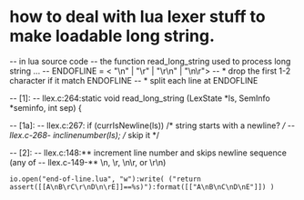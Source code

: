 
# how to deal with lua lexer stuff to make loadable long string.

-- in lua source code 
-- the function read_long_string used to process long string ...
-- ENDOFLINE = < "\n" | "\r" | "\r\n" | "\n\r"> 
-- * drop the first 1-2 character if it match ENDOFLINE
-- * split each line at ENDOFLINE

-- [1]:
-- llex.c:264:static void read_long_string (LexState *ls, SemInfo *seminfo, int sep) {

-- [1a]:
-- llex.c:267:  if (currIsNewline(ls))  /* string starts with a newline? */
-- llex.c-268-    inclinenumber(ls);  /* skip it */

-- [2]:
-- llex.c:148:** increment line number and skips newline sequence (any of
-- llex.c-149-** \n, \r, \n\r, or \r\n)


```
io.open("end-of-line.lua", "w"):write( ("return assert([[A\nB\rC\r\nD\n\rE]]==%s)"):format([["A\nB\nC\nD\nE"]]) )
```
